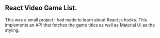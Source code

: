 ## React Video Game List.

This was a small project I had made to learn about React.js hooks. This implements an API that fetches the game titles as well as Material UI as the styling.
